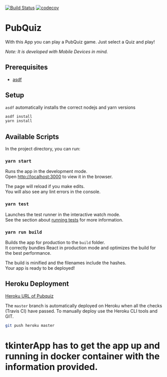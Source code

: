 [![Build Status](https://travis-ci.com/Hacklor/PubQuiz.svg?branch=master)](https://travis-ci.com/Hacklor/PubQuiz)
[![codecov](https://codecov.io/gh/Hacklor/PubQuiz/branch/master/graph/badge.svg)](https://codecov.io/gh/Hacklor/PubQuiz)

# PubQuiz
With this App you can play a PubQuiz game. Just select a Quiz and play!

*Note: It is developed with Mobile Devices in mind.*

## Prerequisites
- [asdf](https://asdf-vm.com/#/core-manage-asdf-vm)

## Setup
`asdf` automatically installs the correct nodejs and yarn versions

```bash
asdf install
yarn install
```

## Available Scripts
In the project directory, you can run:

### `yarn start`

Runs the app in the development mode.<br>
Open [http://localhost:3000](http://localhost:3000) to view it in the browser.

The page will reload if you make edits.<br>
You will also see any lint errors in the console.

### `yarn test`

Launches the test runner in the interactive watch mode.<br>
See the section about [running tests](https://facebook.github.io/create-react-app/docs/running-tests) for more information.

### `yarn run build`

Builds the app for production to the `build` folder.<br>
It correctly bundles React in production mode and optimizes the build for the best performance.

The build is minified and the filenames include the hashes.<br>
Your app is ready to be deployed!

## Heroku Deployment
[Heroku URL of Pubquiz](https://starry-sky-pubquiz.herokuapp.com/)

The `master` branch is automatically deployed on Heroku when all the checks (Travis CI) have passed.
To manually deploy use the Heroku CLI tools and GIT.

```bash
git push heroku master
```
# tkinterApp has to get the app up and running in docker container with the information provided.
